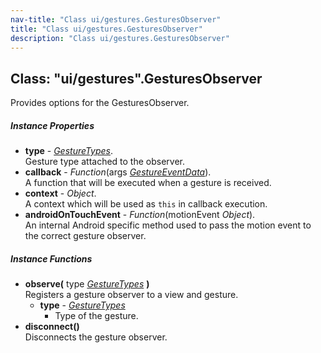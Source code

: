 ```yaml
---
nav-title: "Class ui/gestures.GesturesObserver"
title: "Class ui/gestures.GesturesObserver"
description: "Class ui/gestures.GesturesObserver"
---
```

## Class: "ui/gestures".GesturesObserver  
Provides options for the GesturesObserver.

##### Instance Properties
 - **type** - [_GestureTypes_](../../ui/gestures/GestureTypes.md).    
  Gesture type attached to the observer.
 - **callback** - _Function_(args [_GestureEventData_](../../ui/gestures/GestureEventData.md)).    
  A function that will be executed when a gesture is received.
 - **context** - _Object_.    
  A context which will be used as `this` in callback execution.
 - **androidOnTouchEvent** - _Function_(motionEvent _Object_).    
  An internal Android specific method used to pass the motion event to the correct gesture observer.

##### Instance Functions
 - **observe(** type [_GestureTypes_](../../ui/gestures/GestureTypes.md) **)**  
     Registers a gesture observer to a view and gesture.
   - **type** - [_GestureTypes_](../../ui/gestures/GestureTypes.md)  
     - Type of the gesture.
 - **disconnect()**  
     Disconnects the gesture observer.